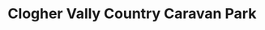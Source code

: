 ---
title: "Clogher Vally Country Caravan Park"
address: "9, Fardross Rd, Clogher, Co. Tyrone BT76 0HG"
tel: "028 8554 8932"
county: "Tyrone"
category: "Caravan And Camping"
type: "Content"
lat: "54.385558"
lng: "-7.201329"
---
